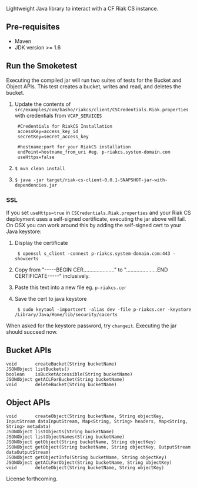 Lightweight Java library to interact with a CF Riak CS instance.

## Pre-requisites

* Maven
* JDK version >= 1.6

## Run the Smoketest

Executing the compiled jar will run two suites of tests for the Bucket and Object APIs. This test creates a bucket, writes and read, and deletes the bucket.

1. Update the contents of `src/examples/com/basho/riakcs/client/CSCredentials.Riak.properties` with credentials from `VCAP_SERVICES`

        #Credentials for RiakCS Installation
        accessKey=access_key_id
        secretKey=secret_access_key
        
        #hostname:port for your RiakCS installation
        endPoint=hostname_from_uri #eg. p-riakcs.system-domain.com
        useHttps=false

1. `$ mvn clean install`
1. `$ java -jar target/riak-cs-client-0.0.1-SNAPSHOT-jar-with-dependencies.jar`

### SSL

If you set `useHttps=true` in `CSCredentials.Riak.properties` and your Riak CS deployment uses a self-signed certificate, executing the jar above will fail. On OSX you can work around this by adding the self-signed cert to your Java keystore:

1. Display the certificate

        $ openssl s_client -connect p-riakcs.system-domain.com:443 -showcerts
1. Copy from "-----BEGIN CER....................." to ".....................END CERTIFICATE-----" inclusively.
1. Paste this text into a new file eg. `p-riakcs.cer`
1. Save the cert to java keystore

        $ sudo keytool -importcert -alias dev -file p-riakcs.cer -keystore /Library/Java/Home/lib/security/cacerts

When asked for the keystore password, try `changeit`. Executing the jar should succeed now.

## Bucket APIs

    void       createBucket(String bucketName)
    JSONObject listBuckets()
    boolean    isBucketAccessible(String bucketName)
    JSONObject getACLForBucket(String bucketName)
    void       deleteBucket(String bucketName)

## Object APIs

    void       createObject(String bucketName, String objectKey, InputStream dataInputStream, Map<String, String> headers, Map<String, String> metadata)
    JSONObject listObjects(String bucketName)
    JSONObject listObjectNames(String bucketName)
    JSONObject getObject(String bucketName, String objectKey)
    JSONObject getObject(String bucketName, String objectKey, OutputStream dataOutputStream)
    JSONObject getObjectInfo(String bucketName, String objectKey)
    JSONObject getACLForObject(String bucketName, String objectKey)
    void       deleteObject(String bucketName, String objectKey)

License forthcoming.

